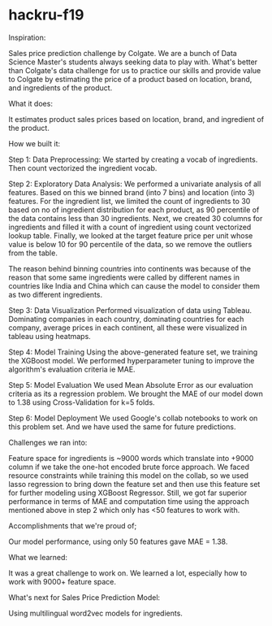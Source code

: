 # hackru-f19

Inspiration:

Sales price prediction challenge by Colgate. We are a bunch of Data Science Master's students always seeking data to play with. What's better than Colgate's data challenge for us to practice our skills and provide value to Colgate by estimating the price of a product based on location, brand, and ingredients of the product.

What it does:

It estimates product sales prices based on location, brand, and ingredient of the product.

How we built it:

Step 1: Data Preprocessing: We started by creating a vocab of ingredients. Then count vectorized the ingredient vocab.

Step 2: Exploratory Data Analysis: We performed a univariate analysis of all features. Based on this we binned brand (into 7 bins) and location (into 3) features. For the ingredient list, we limited the count of ingredients to 30 based on no of ingredient distribution for each product, as 90 percentile of the data contains less than 30 ingredients. Next, we created 30 columns for ingredients and filled it with a count of ingredient using count vectorized lookup table. Finally, we looked at the target feature price per unit whose value is below 10 for 90 percentile of the data, so we remove the outliers from the table.

The reason behind binning countries into continents was because of the reason that some same ingredients were called by different names in countries like India and China which can cause the model to consider them as two different ingredients.

Step 3: Data Visualization Performed visualization of data using Tableau. Dominating companies in each country, dominating countries for each company, average prices in each continent, all these were visualized in tableau using heatmaps.

Step 4: Model Training Using the above-generated feature set, we training the XGBoost model. We performed hyperparameter tuning to improve the algorithm's evaluation criteria ie MAE.

Step 5: Model Evaluation We used Mean Absolute Error as our evaluation criteria as its a regression problem. We brought the MAE of our model down to 1.38 using Cross-Validation for k=5 folds.

Step 6: Model Deployment We used Google's collab notebooks to work on this problem set. And we have used the same for future predictions.

Challenges we ran into:

Feature space for ingredients is ~9000 words which translate into +9000 column if we take the one-hot encoded brute force approach. We faced resource constraints while training this model on the collab, so we used lasso regression to bring down the feature set and then use this feature set for further modeling using XGBoost Regressor. Still, we got far superior performance in terms of MAE and computation time using the approach mentioned above in step 2 which only has <50 features to work with.

Accomplishments that we're proud of;

Our model performance, using only 50 features gave MAE = 1.38.

What we learned:

It was a great challenge to work on. We learned a lot, especially how to work with 9000+ feature space.

What's next for Sales Price Prediction Model:

Using multilingual word2vec models for ingredients.
